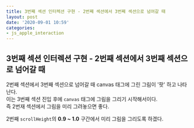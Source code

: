 ```yaml
---
title: 3번째 섹션 인터렉션 구현 - 2번째 섹션에서 3번째 섹션으로 넘어갈 때
layout: post
date: '2020-09-01 10:59'
categories:
- js_apple_interaction
---
```


## 3번째 섹션 인터렉션 구현 - 2번째 섹션에서 3번째 섹션으로 넘어갈 때

2번째 섹션에서 3번째 섹션으로 넘어갈 때 canvas 태그에 그린 그림이 '팟' 하고 나타난다.  
이는 3번째 섹션 진입 후에 `canvas` 태그에 그림을 그리기 시작해서이다.  
즉 2번재 섹션에서 그림을 미리 그려놓으면 좋다.  

2번째 `scrollHeight`의 **0.9 ~ 1.0** 구간에서 미리 그림을 그리도록 하겠다.